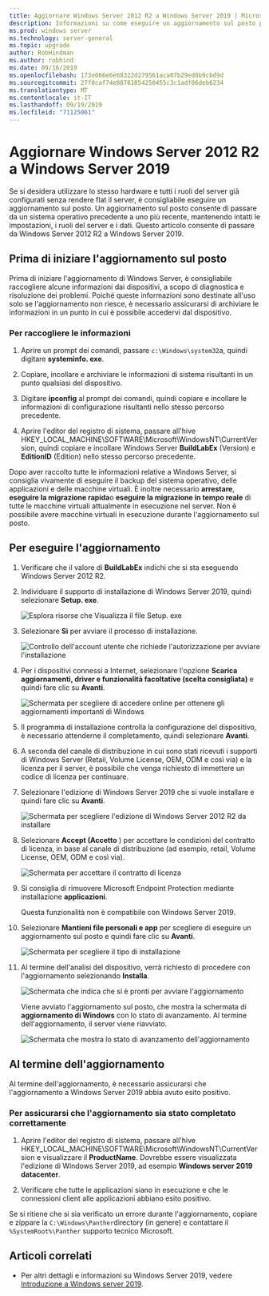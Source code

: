 ```yaml
---
title: Aggiornare Windows Server 2012 R2 a Windows Server 2019 | Microsoft Docs
description: Informazioni su come eseguire un aggiornamento sul posto per passare da Windows Server 2012 R2 a Windows Server 2019.
ms.prod: windows server
ms.technology: server-general
ms.topic: upgrade
author: RobHindman
ms.author: robhind
ms.date: 09/16/2019
ms.openlocfilehash: 173e066e6e68322d279561aca07b29ed0b9cbd9d
ms.sourcegitcommit: 27f0caf74e88781054250455c3c1adf06deb6234
ms.translationtype: MT
ms.contentlocale: it-IT
ms.lasthandoff: 09/19/2019
ms.locfileid: "71125061"
---
```

# <a name="upgrade-windows-server-2012-r2-to-windows-server-2019"></a>Aggiornare Windows Server 2012 R2 a Windows Server 2019

Se si desidera utilizzare lo stesso hardware e tutti i ruoli del server già configurati senza rendere flat il server, è consigliabile eseguire un aggiornamento sul posto. Un aggiornamento sul posto consente di passare da un sistema operativo precedente a uno più recente, mantenendo intatti le impostazioni, i ruoli del server e i dati. Questo articolo consente di passare da Windows Server 2012 R2 a Windows Server 2019.

## <a name="before-you-begin-your-in-place-upgrade"></a>Prima di iniziare l'aggiornamento sul posto

Prima di iniziare l'aggiornamento di Windows Server, è consigliabile raccogliere alcune informazioni dai dispositivi, a scopo di diagnostica e risoluzione dei problemi. Poiché queste informazioni sono destinate all'uso solo se l'aggiornamento non riesce, è necessario assicurarsi di archiviare le informazioni in un punto in cui è possibile accedervi dal dispositivo.

### <a name="to-collect-your-info"></a>Per raccogliere le informazioni

1. Aprire un prompt dei comandi, passare `c:\Windows\system32`a, quindi digitare **systeminfo. exe**.

2. Copiare, incollare e archiviare le informazioni di sistema risultanti in un punto qualsiasi del dispositivo.

3. Digitare **ipconfig** al prompt dei comandi, quindi copiare e incollare le informazioni di configurazione risultanti nello stesso percorso precedente.

4. Aprire l'editor del registro di sistema, passare all'hive HKEY_LOCAL_MACHINE\SOFTWARE\Microsoft\WindowsNT\CurrentVersion, quindi copiare e incollare Windows Server **BuildLabEx** (Version) e **EditionID** (Edition) nello stesso percorso precedente.

Dopo aver raccolto tutte le informazioni relative a Windows Server, si consiglia vivamente di eseguire il backup del sistema operativo, delle applicazioni e delle macchine virtuali. È inoltre necessario **arrestare**, **eseguire la migrazione rapida**o **eseguire la migrazione in tempo reale** di tutte le macchine virtuali attualmente in esecuzione nel server. Non è possibile avere macchine virtuali in esecuzione durante l'aggiornamento sul posto.

## <a name="to-perform-the-upgrade"></a>Per eseguire l'aggiornamento

1. Verificare che il valore di **BuildLabEx** indichi che si sta eseguendo Windows Server 2012 R2.

2. Individuare il supporto di installazione di Windows Server 2019, quindi selezionare **Setup. exe**.

    ![Esplora risorse che Visualizza il file Setup. exe](media/upgrade-2012r2-2019/setup-2019.png)

3. Selezionare **Sì** per avviare il processo di installazione.

    ![Controllo dell'account utente che richiede l'autorizzazione per avviare l'installazione](media/upgrade-2012r2-2019/start-setup-uac-box.png)

4. Per i dispositivi connessi a Internet, selezionare l'opzione **Scarica aggiornamenti, driver e funzionalità facoltative (scelta consigliata)** e quindi fare clic su **Avanti**.

    ![Schermata per scegliere di accedere online per ottenere gli aggiornamenti importanti di Windows](media/upgrade-2012r2-2019/online-updates-win-setup.png)

5. Il programma di installazione controlla la configurazione del dispositivo, è necessario attenderne il completamento, quindi selezionare **Avanti**.

6. A seconda del canale di distribuzione in cui sono stati ricevuti i supporti di Windows Server (Retail, Volume License, OEM, ODM e così via) e la licenza per il server, è possibile che venga richiesto di immettere un codice di licenza per continuare.

7. Selezionare l'edizione di Windows Server 2019 che si vuole installare e quindi fare clic su **Avanti**.

    ![Schermata per scegliere l'edizione di Windows Server 2012 R2 da installare](media/upgrade-2012r2-2019/select-os-edition.png)

8. Selezionare **Accept (Accetto** ) per accettare le condizioni del contratto di licenza, in base al canale di distribuzione (ad esempio, retail, Volume License, OEM, ODM e così via).

    ![Schermata per accettare il contratto di licenza](media/upgrade-2012r2-2019/license-terms.png)

9. Si consiglia di rimuovere Microsoft Endpoint Protection mediante installazione **applicazioni**.

    Questa funzionalità non è compatibile con Windows Server 2019.

10. Selezionare **Mantieni file personali e app** per scegliere di eseguire un aggiornamento sul posto e quindi fare clic su **Avanti**.

    ![Schermata per scegliere il tipo di installazione](media/upgrade-2012r2-2019/choose-install-upgrade.png)

11. Al termine dell'analisi del dispositivo, verrà richiesto di procedere con l'aggiornamento selezionando **Installa**.

    ![Schermata che indica che si è pronti per avviare l'aggiornamento](media/upgrade-2012r2-2019/ready-to-install.png)

    Viene avviato l'aggiornamento sul posto, che mostra la schermata di **aggiornamento di Windows** con lo stato di avanzamento. Al termine dell'aggiornamento, il server viene riavviato.

    ![Schermata che mostra lo stato di avanzamento dell'aggiornamento](media/upgrade-2012r2-2019/upgrading-windows-with-progress.png)

## <a name="after-your-upgrade-is-done"></a>Al termine dell'aggiornamento

Al termine dell'aggiornamento, è necessario assicurarsi che l'aggiornamento a Windows Server 2019 abbia avuto esito positivo.

### <a name="to-make-sure-your-upgrade-was-successful"></a>Per assicurarsi che l'aggiornamento sia stato completato correttamente

1. Aprire l'editor del registro di sistema, passare all'hive HKEY_LOCAL_MACHINE\SOFTWARE\Microsoft\WindowsNT\CurrentVersion e visualizzare il **ProductName**. Dovrebbe essere visualizzata l'edizione di Windows Server 2019, ad esempio **Windows server 2019 datacenter**.

2. Verificare che tutte le applicazioni siano in esecuzione e che le connessioni client alle applicazioni abbiano esito positivo.

Se si ritiene che si sia verificato un errore durante l'aggiornamento, copiare e zippare la `C:\Windows\Panther`directory (in genere) e contattare il `%SystemRoot%\Panther` supporto tecnico Microsoft.

## <a name="related-articles"></a>Articoli correlati

- Per altri dettagli e informazioni su Windows Server 2019, vedere [Introduzione a Windows server 2019](https://docs.microsoft.com/windows-server/get-started-19/get-started-19).